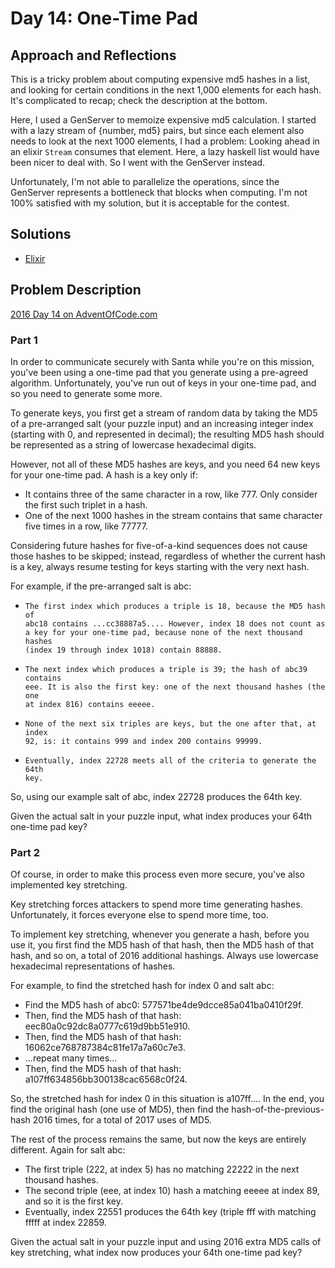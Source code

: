 # Day 14: One-Time Pad

## Approach and Reflections

This is a tricky problem about computing expensive md5 hashes in a list, and
looking for certain conditions in the next 1,000 elements for each hash. It's
complicated to recap; check the description at the bottom.

Here, I used a GenServer to memoize expensive md5 calculation. I started with
a lazy stream of {number, md5} pairs, but since each element also needs to
look at the next 1000 elements, I had a problem: Looking ahead in an elixir
`Stream` consumes that element. Here, a lazy haskell list would have been
nicer to deal with. So I went with the GenServer instead.

Unfortunately, I'm not able to parallelize the operations, since the GenServer
represents a bottleneck that blocks when computing. I'm not 100% satisfied
with my solution, but it is acceptable for the contest.

## Solutions

- [Elixir](../elixir2016/lib/day14.ex)

## Problem Description

[2016 Day 14 on AdventOfCode.com](https://adventofcode.com/2016/day/14)

### Part 1

In order to communicate securely with Santa while you're on this mission,
you've been using a one-time pad that you generate using a pre-agreed
algorithm. Unfortunately, you've run out of keys in your one-time pad, and so
you need to generate some more.

To generate keys, you first get a stream of random data by taking the MD5 of
a pre-arranged salt (your puzzle input) and an increasing integer index
(starting with 0, and represented in decimal); the resulting MD5 hash should
be represented as a string of lowercase hexadecimal digits.

However, not all of these MD5 hashes are keys, and you need 64 new keys for
your one-time pad. A hash is a key only if:

- It contains three of the same character in a row, like 777. Only consider
  the first such triplet in a hash.
- One of the next 1000 hashes in the stream contains that same character five
  times in a row, like 77777.

Considering future hashes for five-of-a-kind sequences does not cause those
hashes to be skipped; instead, regardless of whether the current hash is
a key, always resume testing for keys starting with the very next hash.

For example, if the pre-arranged salt is abc:

-     The first index which produces a triple is 18, because the MD5 hash of
      abc18 contains ...cc38887a5.... However, index 18 does not count as
      a key for your one-time pad, because none of the next thousand hashes
      (index 19 through index 1018) contain 88888.
-     The next index which produces a triple is 39; the hash of abc39 contains
      eee. It is also the first key: one of the next thousand hashes (the one
      at index 816) contains eeeee.
-     None of the next six triples are keys, but the one after that, at index
      92, is: it contains 999 and index 200 contains 99999.
-     Eventually, index 22728 meets all of the criteria to generate the 64th
      key.

So, using our example salt of abc, index 22728 produces the 64th key.

Given the actual salt in your puzzle input, what index produces your 64th one-time pad key?

### Part 2

Of course, in order to make this process even more secure, you've also
implemented key stretching.

Key stretching forces attackers to spend more time generating hashes.
Unfortunately, it forces everyone else to spend more time, too.

To implement key stretching, whenever you generate a hash, before you use it,
you first find the MD5 hash of that hash, then the MD5 hash of that hash, and
so on, a total of 2016 additional hashings. Always use lowercase hexadecimal
representations of hashes.

For example, to find the stretched hash for index 0 and salt abc:

- Find the MD5 hash of abc0: 577571be4de9dcce85a041ba0410f29f.
- Then, find the MD5 hash of that hash: eec80a0c92dc8a0777c619d9bb51e910.
- Then, find the MD5 hash of that hash: 16062ce768787384c81fe17a7a60c7e3.
- ...repeat many times...
- Then, find the MD5 hash of that hash: a107ff634856bb300138cac6568c0f24.

So, the stretched hash for index 0 in this situation is a107ff.... In the end,
you find the original hash (one use of MD5), then find the
hash-of-the-previous-hash 2016 times, for a total of 2017 uses of MD5.

The rest of the process remains the same, but now the keys are entirely
different. Again for salt abc:

- The first triple (222, at index 5) has no matching 22222 in the next thousand hashes.
- The second triple (eee, at index 10) hash a matching eeeee at index 89, and so it is the first key.
- Eventually, index 22551 produces the 64th key (triple fff with matching fffff at index 22859.

Given the actual salt in your puzzle input and using 2016 extra MD5 calls of
key stretching, what index now produces your 64th one-time pad key?
